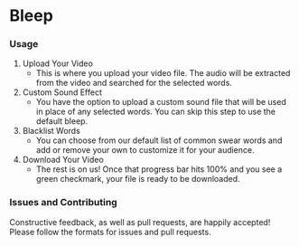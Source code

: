 # Bleep

### Usage
1. Upload Your Video
   - This is where you upload your video file. The audio will be extracted from the video and searched for the selected words.
2. Custom Sound Effect
   - You have the option to upload a custom sound file that will be used in place of any selected words. You can skip this step to use the default bleep.
3. Blacklist Words
   - You can choose from our default list of common swear words and add or remove your own to customize it for your audience.
4. Download Your Video
   - The rest is on us! Once that progress bar hits 100% and you see a green checkmark, your file is ready to be downloaded.

### Issues and Contributing
Constructive feedback, as well as pull requests, are happily accepted! Please follow the formats for issues and pull requests. 
